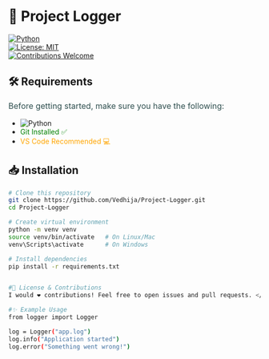 # 📒 Project Logger  

[![Python](https://img.shields.io/badge/Python-3.9+-blue.svg)](https://www.python.org/)  
[![License: MIT](https://img.shields.io/badge/License-MIT-green.svg)](LICENSE)  
[![Contributions Welcome](https://img.shields.io/badge/Contributions-Welcome-orange.svg)](https://github.com/Vedhija/Project-Logger/issues)  



## 🛠️ Requirements

<p style="font-size:16px; color:darkslategray;">
Before getting started, make sure you have the following:
</p>

- ![Python](https://img.shields.io/badge/Python-3.9%2B-blue?logo=python&logoColor=white)
- <span style="color:green;">Git Installed ✅</span>
- <span style="color:orange;">VS Code Recommended 💻</span>


## 📥 Installation

```bash
# Clone this repository
git clone https://github.com/Vedhija/Project-Logger.git
cd Project-Logger

# Create virtual environment
python -m venv venv
source venv/bin/activate   # On Linux/Mac
venv\Scripts\activate      # On Windows

# Install dependencies
pip install -r requirements.txt


#📜 License & Contributions
I would ❤️ contributions! Feel free to open issues and pull requests. </p>

#✨ Example Usage
from logger import Logger

log = Logger("app.log")
log.info("Application started")
log.error("Something went wrong!")

